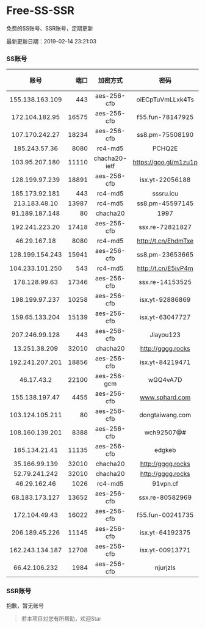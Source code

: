 # Free-SS-SSR

免费的SS账号、SSR账号，定期更新

最新更新日期：2019-02-14 23:21:03 

### SS账号

|账号|端口|加密方式|密码|更新时间|国家|
|:-----:|-----:|:----:|:----:|:----:|:----:|
|155.138.163.109|443|aes-256-cfb|oiECpTuVmLLxk4Ts|23:07:12|US|
|172.104.182.95|16575|aes-256-cfb|f55.fun-78147925|23:17:05|SG|
|107.170.242.27|18234|aes-256-cfb|ss8.pm-75508190|23:17:04|US|
|185.243.57.36|8080|rc4-md5|PCHQ2E|23:17:15|US|
|103.95.207.180|11110|chacha20-ietf|https://goo.gl/m1zu1p|23:12:13|US|
|128.199.97.239|18891|aes-256-cfb|isx.yt-22056188|23:17:06|SG|
|185.173.92.181|443|rc4-md5|sssru.icu|23:17:21|RU|
|213.183.48.10|13987|rc4-md5|ss8.pm-45597145|23:17:05|RU|
|91.189.187.148|80|chacha20|1997|23:17:13|US|
|192.241.223.20|17418|aes-256-cfb|ssx.re-72821827|23:17:05|US|
|46.29.167.18|8080|rc4-md5|http://t.cn/EhdmTxe|23:17:14|RU|
|128.199.154.243|15941|aes-256-cfb|ss8.pm-23653665|23:17:06|SG|
|104.233.101.250|543|rc4-md5|http://t.cn/E5ivP4m|23:17:14|CA|
|178.128.99.63|17346|aes-256-cfb|ssx.re-14153525|23:17:06|SG|
|198.199.97.237|10258|aes-256-cfb|isx.yt-92886869|23:17:04|US|
|159.65.133.204|15139|aes-256-cfb|isx.yt-63047727|23:17:06|SG|
|207.246.99.128|443|aes-256-cfb|Jiayou123|23:17:11|US|
|13.251.38.209|32010|chacha20|http://gggg.rocks|23:17:33|SG|
|192.241.207.201|18856|aes-256-cfb|isx.yt-84219471|23:17:04|US|
|46.17.43.2|22100|aes-256-gcm|wGQ4vA7D|23:07:16|RU|
|155.138.197.47|4455|aes-256-cfb|www.sphard.com|23:17:11|US|
|103.124.105.211|80|aes-256-cfb|dongtaiwang.com|23:17:09|US|
|108.160.139.201|8388|aes-256-cfb|wch92507@#|23:17:05|JP|
|185.134.21.41|11135|aes-256-cfb|edgkeb|23:17:11|GB|
|35.166.99.139|32010|chacha20|http://gggg.rocks|23:17:22|US|
|52.79.241.242|32010|chacha20|http://gggg.rocks|23:17:14|KR|
|46.29.162.46|1026|rc4-md5|91vpn.cf|23:12:30|RU|
|68.183.173.127|13652|aes-256-cfb|ssx.re-80582969|23:17:05|US|
|172.104.49.43|16022|aes-256-cfb|f55.fun-00241735|23:17:07|SG|
|206.189.45.226|11145|aes-256-cfb|isx.yt-64192375|23:17:06|SG|
|162.243.134.187|12708|aes-256-cfb|isx.yt-00913771|23:17:04|US|
|66.42.106.232|1984|aes-256-cfb|njurjzls|23:17:12|US|


### SSR账号

抱歉，暂无账号



> 若本项目对您有所帮助，欢迎Star